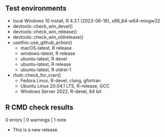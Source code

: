 ## Test environments

* local Windows 10 install, R 4.3.1 (2023-06-16), x86_64-w64-mingw32
* devtools::check_win_devel()
* devtools::check_win_release()
* devtools::check_win_oldrelease()
* usethis::use_github_action() 
  - macOS-latest, R release
  - windows-latest, R release
  - ubuntu-latest, R devel
  - ubuntu-latest, R release
  - ubuntu-latest, R oldrel-1
* rhub::check_for_cran()
  - Fedora Linux, R-devel, clang, gfortran
  - Ubuntu Linux 20.04.1 LTS, R-release, GCC
  - Windows Server 2022, R-devel, 64 bit

## R CMD check results

0 errors | 0 warnings | 1 note

* This is a new release.
